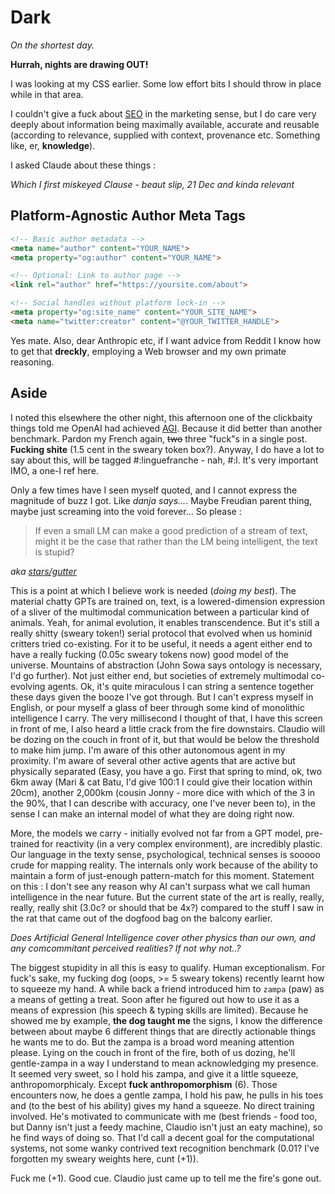 # Dark

*On the shortest day.*

**Hurrah, nights are drawing OUT!**

I was looking at my CSS earlier. Some low effort bits I should throw in place while in that area.

I couldn't give a fuck about [SEO](https://en.wikipedia.org/wiki/Search_engine_optimization) in the marketing sense, but I do care very deeply about information being maximally available, accurate and reusable (according to relevance, supplied with context, provenance etc. Something like, er, **knowledge**).

I asked Claude about these things :

*Which I first miskeyed Clause - beaut slip, 21 Dec and kinda relevant*

## Platform-Agnostic Author Meta Tags

 ```html
 <!-- Basic author metadata -->
<meta name="author" content="YOUR_NAME">
<meta property="og:author" content="YOUR_NAME">

<!-- Optional: Link to author page -->
<link rel="author" href="https://yoursite.com/about">

<!-- Social handles without platform lock-in -->
<meta property="og:site_name" content="YOUR_SITE_NAME">
<meta name="twitter:creator" content="@YOUR_TWITTER_HANDLE">
```

Yes mate. Also, dear Anthropic etc, if I want advice from Reddit I know how to get that **dreckly**, employing a Web browser and my own primate reasoning.

## Aside

I noted this elsewhere the other night, this afternoon one of the clickbaity things told me OpenAI had achieved [AGI](https://en.wikipedia.org/wiki/Generative_artificial_intelligence). Because it did better than another benchmark. Pardon my French again, ~~two~~ three "fuck"s in a single post. **Fucking shite** (1.5 cent in the sweary token box?). Anyway, I do have a lot to say about this, will be tagged #:linguefranche - nah, #:l. It's very important IMO, a one-l ref here.

Only a few times have I seen myself quoted, and I cannot express the magnitude of buzz I got. Like *danja says...*. Maybe Freudian parent thing, maybe just screaming into the void forever...
So please :

>If even a small LM can make a good prediction of a stream of text, might it be the case that rather than the LM being intelligent, the text is stupid?

*aka [stars/gutter](https://www.youtube.com/watch?v=ruAi4VBoBSM)*

This is a point at which I believe work is needed (*doing my best*). The material chatty GPTs are trained on, text, is a lowered-dimension expression of a sliver of the multimodal communication between a particular kind of animals. Yeah, for animal evolution, it enables transcendence. But it's still a really shitty (sweary token!) serial protocol that evolved when us hominid critters tried co-existing. For it to be useful, it needs a agent either end to have a really fucking (0.05c sweary tokens now) good model of the universe. Mountains of abstraction (John Sowa says ontology is necessary, I'd go further). Not just either end, but societies of extremely multimodal co-evolving agents. Ok, it's quite miraculous I can string a sentence together these days given the booze I've got through. But I can't express myself in English, or pour myself a glass of beer through some kind of monolithic intelligence I carry. The very millisecond I thought of that, I have this screen in front of me, I also heard a little crack from the fire downstairs. Claudio will be dozing on the couch in front of it, but that would be below the threshold to make him jump. I'm aware of this other autonomous agent in my proximity. I'm aware of several other active agents that are active but physically separated (Easy, you have a go. First that spring to mind, ok, two 6km away (Mari & cat Batu, I'd give 100:1 I could give their location within 20cm), another 2,000km (cousin Jonny - more dice with which of the 3 in the 90%, that I can describe with accuracy, one I've never been to), in the sense I can make an internal model of what they are doing right now.

More, the models we carry - initially evolved not far from a GPT model, pre-trained for reactivity (in a very complex environment), are incredibly plastic. Our language in the texty sense, psychological, technical senses is sooooo crude for mapping reality. The internals only work because of the ability to maintain a form of just-enough pattern-match for this moment. Statement on this : I don't see any reason why AI can't surpass what we call human intelligence in the near future. But the current state of the art is really, really, really, really shit (3.0c? or should that be 4x?) compared to the stuff I saw in the rat that came out of the dogfood bag on the balcony earlier.  

*Does Artificial General Intelligence cover other physics than our own, and any comcommitant perceived realities? If not why not..?*          

The biggest stupidity in all this is easy to qualify. Human exceptionalism. For fuck's sake, my fucking dog (oops, >= 5 sweary tokens) recently learnt how to squeeze my hand. A while back a friend introduced him to `zampa` (paw) as a means of getting a treat. Soon after he figured out how to use it as a means of expression (his speech & typing skills are limited). Because he showed me by example, **the dog taught me** the signs, I know the difference between about maybe 6 different things that are directly actionable things he wants me to do. But the zampa is a broad word meaning attention please. Lying on the couch in front of the fire, both of us dozing, he'll gentle-zampa in a way I understand to mean acknowledging my presence. It seemed very sweet, so I hold his zampa, and give it a little squeeze, anthropomorphicaly. Except **fuck anthropomorphism** (6). Those encounters now, he does a gentle zampa, I hold his paw, he pulls in his toes and (to the best of his ability) gives my hand a squeeze. No direct training involved. He's motivated to communicate with me (best friends - food too, but Danny isn't just a feedy machine, Claudio isn't just an eaty machine), so he find ways of doing so. That I'd call a decent goal for the computational systems, not some wanky contrived text recognition benchmark (0.01? I've forgotten my sweary weights here, cunt (+1)).     

Fuck me (+1). Good cue. Claudio just came up to tell me the fire's gone out.
